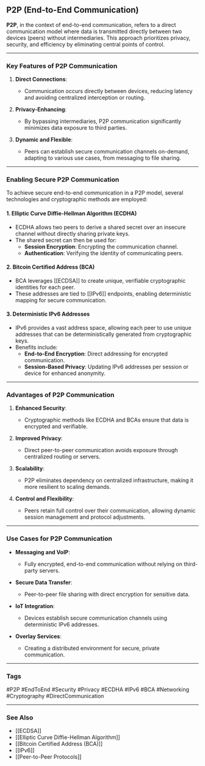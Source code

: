 ## P2P (End-to-End Communication)

**P2P**, in the context of end-to-end communication, refers to a direct communication model where data is transmitted directly between two devices (peers) without intermediaries. This approach prioritizes privacy, security, and efficiency by eliminating central points of control.

---

### Key Features of P2P Communication

1. **Direct Connections**:
   - Communication occurs directly between devices, reducing latency and avoiding centralized interception or routing.

2. **Privacy-Enhancing**:
   - By bypassing intermediaries, P2P communication significantly minimizes data exposure to third parties.

3. **Dynamic and Flexible**:
   - Peers can establish secure communication channels on-demand, adapting to various use cases, from messaging to file sharing.

---

### Enabling Secure P2P Communication

To achieve secure end-to-end communication in a P2P model, several technologies and cryptographic methods are employed:

#### 1. **Elliptic Curve Diffie-Hellman Algorithm (ECDHA)**
   - ECDHA allows two peers to derive a shared secret over an insecure channel without directly sharing private keys.
   - The shared secret can then be used for:
     - **Session Encryption**: Encrypting the communication channel.
     - **Authentication**: Verifying the identity of communicating peers.

#### 2. **Bitcoin Certified Address (BCA)**
   - BCA leverages [[ECDSA]] to create unique, verifiable cryptographic identities for each peer.
   - These addresses are tied to [[IPv6]] endpoints, enabling deterministic mapping for secure communication.

#### 3. **Deterministic IPv6 Addresses**
   - IPv6 provides a vast address space, allowing each peer to use unique addresses that can be deterministically generated from cryptographic keys.
   - Benefits include:
     - **End-to-End Encryption**: Direct addressing for encrypted communication.
     - **Session-Based Privacy**: Updating IPv6 addresses per session or device for enhanced anonymity.

---

### Advantages of P2P Communication

1. **Enhanced Security**:
   - Cryptographic methods like ECDHA and BCAs ensure that data is encrypted and verifiable.

2. **Improved Privacy**:
   - Direct peer-to-peer communication avoids exposure through centralized routing or servers.

3. **Scalability**:
   - P2P eliminates dependency on centralized infrastructure, making it more resilient to scaling demands.

4. **Control and Flexibility**:
   - Peers retain full control over their communication, allowing dynamic session management and protocol adjustments.

---

### Use Cases for P2P Communication

- **Messaging and VoIP**:
  - Fully encrypted, end-to-end communication without relying on third-party servers.

- **Secure Data Transfer**:
  - Peer-to-peer file sharing with direct encryption for sensitive data.

- **IoT Integration**:
  - Devices establish secure communication channels using deterministic IPv6 addresses.

- **Overlay Services**:
  - Creating a distributed environment for secure, private communication.

---

### Tags

#P2P #EndToEnd #Security #Privacy #ECDHA #IPv6 #BCA #Networking #Cryptography #DirectCommunication

---

### See Also

- [[ECDSA]]
- [[Elliptic Curve Diffie-Hellman Algorithm]]
- [[Bitcoin Certified Address (BCA)]]
- [[IPv6]]
- [[Peer-to-Peer Protocols]]
